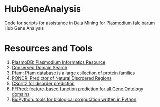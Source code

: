 # HubGeneAnalysis

Code for scripts for assistance in Data Mining for [Plasmodium falciparum ](https://www.mnhn.fr/en/node/2164) Hub Gene Analysis 

# Resources and Tools

1. [PlasmoDB: Plasmodium Informatics Resource](https://plasmodb.org/plasmo/app)
2. [Conserved Domain Search](https://www.ncbi.nlm.nih.gov/Structure/cdd/wrpsb.cgi)
3. [Pfam: Pfam database is a large collection of protein families](http://pfam.xfam.org/ncbiseq/398365647)
4. [PONDR: Predictor of Natural Disordered Regions
](http://www.pondr.com/)
5. [CSpritz for disorder prediction](http://old.protein.bio.unipd.it/cspritz/help_pages/help.html)
6. [FFPred: feature-based function prediction for all Gene Ontology domains](https://www.nature.com/articles/srep31865)
7. [BioPython: tools for biological computation written in Python](https://biopython.org/)
